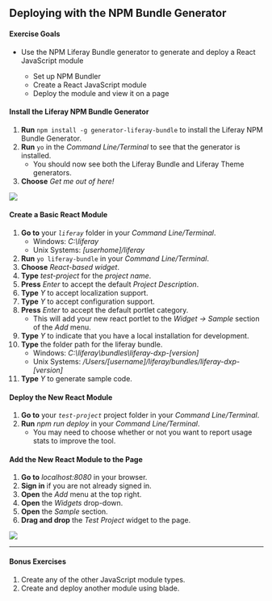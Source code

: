 ## Deploying with the NPM Bundle Generator

<div class="ahead">
<h4>Exercise Goals</h4>
	<ul>
	<li>Use the NPM Liferay Bundle generator to generate and deploy a React JavaScript module</li>
    <ul>
        <li>Set up NPM Bundler</li>
        <li>Create a React JavaScript module</li>
        <li>Deploy the module and view it on a page</li>
    </ul>
</div>

#### Install the Liferay NPM Bundle Generator
1. **Run** `npm install -g generator-liferay-bundle` to install the Liferay NPM Bundle Generator.  
2. **Run** `yo` in the _Command Line/Terminal_ to see that the generator is installed.  
	* You should now see both the Liferay Bundle and Liferay Theme generators.
3. **Choose** _Get me out of here!_

<img src="../images/both-generators.png" style="max-width: 70%">

#### Create a Basic React Module
1. **Go to** your _`liferay`_ folder in your _Command Line/Terminal_.
	* Windows: _C:\liferay_
	* Unix Systems: _[userhome]/liferay_	
2. **Run** `yo liferay-bundle` in your _Command Line/Terminal_.
3. **Choose** _React-based widget_.
4. **Type** _test-project_ for the _project name_.
5. **Press** _Enter_ to accept the default _Project Description_.
6. **Type** _Y_ to accept localization support.
7. **Type** _Y_ to accept configuration support.
8. **Press** _Enter_ to accept the default portlet category.
	* This will add your new react portlet to the _Widget → Sample_ section of the _Add_ menu.
9. **Type** _Y_ to indicate that you have a local installation for development.
10. **Type** the folder path for the liferay bundle.
	* Windows: _C:\liferay\bundles\liferay-dxp-[version]_
	* Unix Systems: _/Users/[username]/liferay/bundles/liferay-dxp-[version]_
11. **Type** _Y_ to generate sample code.

#### Deploy the New React Module
1. **Go to** your _`test-project`_ project folder in your _Command Line/Terminal_.
2. **Run** _npm run deploy_ in your _Command Line/Terminal_.
	* You may need to choose whether or not you want to report usage stats to improve the tool.

#### Add the New React Module to the Page
1. **Go to** _localhost:8080_ in your browser. 
2. **Sign in** if you are not already signed in.
3. **Open** the _Add_ menu at the top right.
4. **Open** the _Widgets_ drop-down.
5. **Open** the _Sample_ section.
6. **Drag and drop** the _Test Project_ widget to the page.

<img src="../images/react-sample-deploy.png" style="max-width: 80%">

---

#### Bonus Exercises
1. Create any of the other JavaScript module types.
2. Create and deploy another module using blade.
